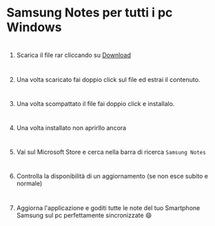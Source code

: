 
# Samsung Notes per tutti i pc Windows

#

1. Scarica il file rar cliccando su [Download](https://www.mediafire.com/file/oqnjix647254b5i/SamsungNotesMicrosoftStore.zip/file)

#

2. Una volta scaricato fai doppio click sul file ed estrai il contenuto.

#

3. Una volta scompattato il file fai doppio click e installalo.

#

4. Una volta installato non aprirllo ancora

#

5. Vai sul Microsoft Store e cerca nella barra di ricerca ``Samsung Notes``

#

6. Controlla la disponibilità di un aggiornamento (se non esce subito e normale)

#

7. Aggiorna l'applicazione e goditi tutte le note del tuo Smartphone Samsung sul pc perfettamente sincronizzate :smile:

#







  
